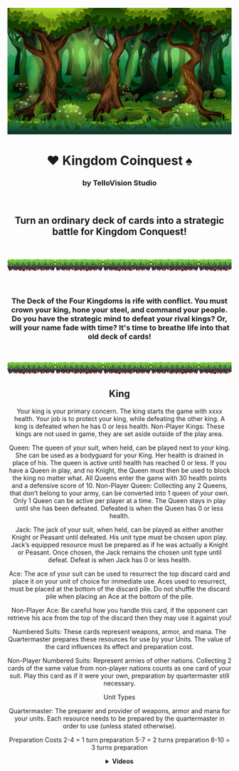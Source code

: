 


 


<body align='center' >

[![Header for Kingdom Coinquest](Cartoon_Forest_BG_01.png)](https://github.com/Tello-/Kingdom-Coinquest)



<h1 align='center'> 
  <span> &#9829 </span> 
  <span> <strong> Kingdom Coinquest </strong> </span> 
  <span>  &#9824  </span> 
</h1>

### by TelloVision Studio

<br />

## Turn an ordinary deck of cards into a strategic battle for Kingdom Conquest!
  
 <br />

!["Ground Separator"](GroundSeparator.png)

<br />

### The Deck of the Four Kingdoms is rife with conflict. You must crown your king, hone your steel, and command your people. Do you have the strategic mind to defeat your rival kings? Or, will your name fade with time? It's time to breathe life into that old deck of cards!


 <br />

!["Ground Separator"](GroundSeparator.png)

</body>

<body align='left' >

## King

<p>Your king is your primary concern. The king starts the game with xxxx health. Your job is to protect your king, while defeating the other king. A king is defeated when he has 0 or less health.
Non-Player Kings: 
These kings are not used in game, they are set aside outside of the play area.</p>

Queen: 
The queen of your suit, when held, can be played next to your king. She can be used as a bodyguard for your King. Her health is drained in place of his. The queen is active until health has reached 0 or less. If you have a Queen in play, and no Knight, the Queen must then be used to block the king no matter what. All Queens enter the game with 30 health points and a defensive score of 10.
Non-Player Queen: 
Collecting any 2 Queens, that don’t belong to your army, can be converted into 1 queen of your own. Only 1 Queen can be active per player at a time. The Queen stays in play until she has been defeated. Defeated is when the Queen has 0 or less health.

Jack: 
The jack of your suit, when held, can be played as either another Knight or Peasant until defeated. His unit type must be chosen upon play. Jack’s equipped resource must be prepared as if he was actually a Knight or Peasant. Once chosen, the Jack remains the chosen unit type until defeat. Defeat is when Jack has 0 or less health.

Ace: 
The ace of your suit can be used to resurrect the top discard card and place it on your unit of choice for immediate use. Aces used to resurrect, must be placed at the bottom of the discard pile. Do not shuffle the discard pile when placing an Ace at the bottom of the pile.

Non-Player Ace: 
Be careful how you handle this card, if the opponent can retrieve his ace from the top of the discard then they may use it against you!

Numbered Suits: 
	These cards represent weapons, armor, and mana. The Quartermaster prepares these resources for use by your Units. The value of the card influences its effect and preparation cost.

Non-Player Numbered Suits: 
Represent armies of other nations. Collecting 2 cards of the same value from non-player nations counts as one card of your suit. Play this card as if it were your own, preparation by quartermaster still necessary.

</body>


Unit Types

Quartermaster: 
The preparer and provider of weapons, armor and mana for your units. Each resource needs to be prepared by the quartermaster in order to use (unless stated otherwise). 

Preparation Costs
2-4 	= 1 turn preparation
5-7 	= 2 turns preparation
8-10 	= 3 turns preparation


<details>
 <summary><strong>Videos</strong></summary>
 <a href="https://waylonwalker.com/blog/eight-years-cat/"><img width="400" src="https://waylonwalker.com/eight-years-cat.png?raw=true"></a>
 <a href="https://waylonwalker.com/blog/keyboard-driven-vscode/"><img width="400" src="https://waylonwalker.com/alt%20b.png?raw=true"></a>
 <a href="https://waylonwalker.com/blog/what-are-github-actions/"><img width="400" src="https://waylonwalker.com/what-are-github-actions.png?raw=true"></a>
 
</details>